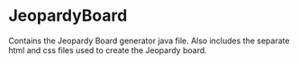 # JeopardyBoard
Contains the Jeopardy Board generator java file. Also includes the separate html and css files used to create the Jeopardy board.
